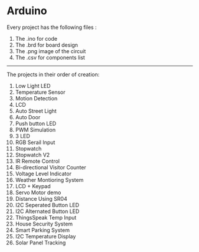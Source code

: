 # Arduino

Every project has the following files :
1. The .ino for code<br>
2. The .brd for board design<br>
3. The .png image of the circuit<br>
4. The .csv for components list<br>
<hr>

The projects in their order of creation:<br>
1. Low Light LED<br>
2. Temperature Sensor<br>
3. Motion Detection<br>
4. LCD<br>
5. Auto Street Light<br>
6. Auto Door<br>
7. Push button LED<br>
8. PWM Simulation<br>
9. 3 LED<br>
10. RGB Serail Input<br>
11. Stopwatch<br>
12. Stopwatch V2<br>
13. IR Remote Control<br>
14. Bi-directional Visitor Counter<br>
15. Voltage Level Indicator<br>
16. Weather Montioring System<br>
17. LCD + Keypad<br>
18. Servo Motor demo<br>
19. Distance Using SR04<br>
20. I2C Seperated Button LED<br>
21. I2C Alternated Button LED<br>
22. ThingsSpeak Temp Input<br>
23. House Security System<br>
24. Smart Parking System<br>
25. I2C Temperature Display<br>
26. Solar Panel Tracking<br>
